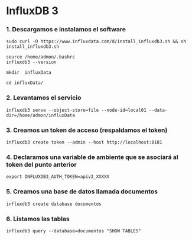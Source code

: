 # InfluxDB 3

### 1. Descargamos e instalamos el software
    sudo curl -O https://www.influxdata.com/d/install_influxdb3.sh && sh install_influxdb3.sh
  
    source /home/admon/.bashrc
    influxdb3 --version
  
    mkdir  influxData
  
    cd influxData/


### 2. Levantamos el servicio
    influxdb3 serve --object-store=file --node-id=local01 --data-dir=/home/admon/influxData

### 3. Creamos un token de acceso (respaldamos el token)
    influxdb3 create token --admin --host http://localhost:8181

### 4. Declaramos una variable de ambiente que se asociará al token del punto anterior
    export INFLUXDB3_AUTH_TOKEN=apiv3_XXXXX

### 5. Creamos una base de datos llamada documentos
    influxdb3 create database documentos

### 6. Listamos las tablas
    influxdb3 query --database=documentos "SHOW TABLES"
